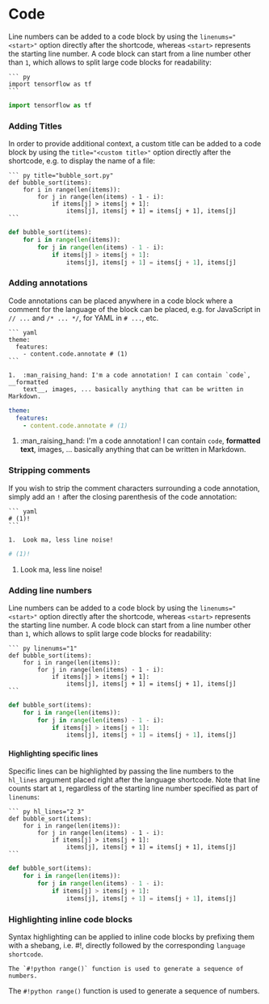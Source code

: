 # Code

Line numbers can be added to a code block by using the `linenums="<start>"` option directly after the shortcode, whereas `<start>` represents the starting line number. A code block can start from a line number other than `1`, which allows to split large code blocks for readability:

``````
``` py
import tensorflow as tf
```
``````

``` py
import tensorflow as tf
```

### Adding Titles

In order to provide additional context, a custom title can be added to a code block by using the `title="<custom title>"` option directly after the shortcode, e.g. to display the name of a file:

``````
``` py title="bubble_sort.py"
def bubble_sort(items):
    for i in range(len(items)):
        for j in range(len(items) - 1 - i):
            if items[j] > items[j + 1]:
                items[j], items[j + 1] = items[j + 1], items[j]
```
``````

``` py title="bubble_sort.py"
def bubble_sort(items):
    for i in range(len(items)):
        for j in range(len(items) - 1 - i):
            if items[j] > items[j + 1]:
                items[j], items[j + 1] = items[j + 1], items[j]
```

### Adding annotations

Code annotations can be placed anywhere in a code block where a comment for the language of the block can be placed, e.g. for JavaScript in `// ...` and `/* ... */`, for YAML in `# ...`, etc.

``````
``` yaml
theme:
  features:
    - content.code.annotate # (1)
```

1.  :man_raising_hand: I'm a code annotation! I can contain `code`, __formatted
    text__, images, ... basically anything that can be written in Markdown.
``````

``` yaml
theme:
  features:
    - content.code.annotate # (1)
```

1.  :man_raising_hand: I'm a code annotation! I can contain `code`, __formatted
    text__, images, ... basically anything that can be written in Markdown.


### Stripping comments

If you wish to strip the comment characters surrounding a code annotation, simply add an `!` after the closing parenthesis of the code annotation:

``````
``` yaml
# (1)!
```

1.  Look ma, less line noise!
``````

``` yaml
# (1)!
```

1.  Look ma, less line noise!

### Adding line numbers

Line numbers can be added to a code block by using the `linenums="<start>"` option directly after the shortcode, whereas `<start>` represents the starting line number. A code block can start from a line number other than `1`, which allows to split large code blocks for readability:

``````
``` py linenums="1"
def bubble_sort(items):
    for i in range(len(items)):
        for j in range(len(items) - 1 - i):
            if items[j] > items[j + 1]:
                items[j], items[j + 1] = items[j + 1], items[j]
```
``````

``` py linenums="1"
def bubble_sort(items):
    for i in range(len(items)):
        for j in range(len(items) - 1 - i):
            if items[j] > items[j + 1]:
                items[j], items[j + 1] = items[j + 1], items[j]
```

#### Highlighting specific lines

Specific lines can be highlighted by passing the line numbers to the `hl_lines` argument placed right after the language shortcode. Note that line counts start at `1`, regardless of the starting line number specified as part of `linenums`:

``````
``` py hl_lines="2 3"
def bubble_sort(items):
    for i in range(len(items)):
        for j in range(len(items) - 1 - i):
            if items[j] > items[j + 1]:
                items[j], items[j + 1] = items[j + 1], items[j]
```
``````

``` py hl_lines="2 3"
def bubble_sort(items):
    for i in range(len(items)):
        for j in range(len(items) - 1 - i):
            if items[j] > items[j + 1]:
                items[j], items[j + 1] = items[j + 1], items[j]
```

### Highlighting inline code blocks

Syntax highlighting can be applied to inline code blocks by prefixing them with a shebang, i.e. #!, directly followed by the corresponding `language shortcode`.

```
The `#!python range()` function is used to generate a sequence of numbers.
```

The `#!python range()` function is used to generate a sequence of numbers.
